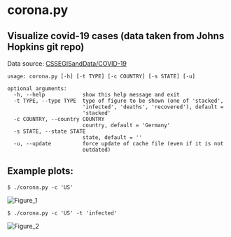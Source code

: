 # corona.py
## Visualize covid-19 cases (data taken from Johns Hopkins git repo)

Data source:
[CSSEGISandData/COVID-19](https://github.com/CSSEGISandData/COVID-19/tree/master/csse_covid_19_data/csse_covid_19_time_series)

```
usage: corona.py [-h] [-t TYPE] [-c COUNTRY] [-s STATE] [-u]

optional arguments:
  -h, --help            show this help message and exit
  -t TYPE, --type TYPE  type of figure to be shown (one of 'stacked',
                        'infected', 'deaths', 'recovered'), default =
                        'stacked'
  -c COUNTRY, --country COUNTRY
                        country, default = 'Germany'
  -s STATE, --state STATE
                        state, default = ''
  -u, --update          force update of cache file (even if it is not
                        outdated)
```

## Example plots:

```
$ ./corona.py -c 'US'
```

![Figure_1](https://user-images.githubusercontent.com/28967414/80623831-15bb5400-8a4b-11ea-898a-dbaacd58e400.png)

```
$ ./corona.py -c 'US' -t 'infected'
```

![Figure_2](https://user-images.githubusercontent.com/28967414/80623829-1522bd80-8a4b-11ea-86a0-9cc3cbb8ecb8.png)

